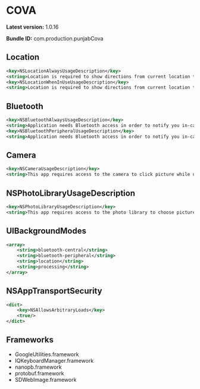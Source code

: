 # COVA

**Latest version:** 1.0.16

**Bundle ID:** com.production.punjabCova

## Location
```xml
<key>NSLocationAlwaysUsageDescription</key>
<string>Location is required to show directions from current location to selected location</string>
<key>NSLocationWhenInUseUsageDescription</key>
<string>Location is required to show directions from current location to selected location</string>
```

## Bluetooth
```xml
<key>NSBluetoothAlwaysUsageDescription</key>
<string>Application needs Bluetooth access in order to notify you in-case you come close to any Corona infected/suspected</string>
<key>NSBluetoothPeripheralUsageDescription</key>
<string>Application needs Bluetooth access in order to notify you in-case you come close to any Corona infected/suspected</string>
```

## Camera
```xml
<key>NSCameraUsageDescription</key>
<string>This app requires access to the camera to click picture while uploading documents</string>
```

## NSPhotoLibraryUsageDescription
```xml
<key>NSPhotoLibraryUsageDescription</key>
<string>This app requires access to the photo library to choose picture while uploading documents</string>
```

## UIBackgroundModes
```xml
<array>
	<string>bluetooth-central</string>
	<string>bluetooth-peripheral</string>
	<string>location</string>
	<string>processing</string>
</array>
```

## NSAppTransportSecurity
```xml
<dict>
	<key>NSAllowsArbitraryLoads</key>
	<true/>
</dict>
```

## Frameworks
- GoogleUtilities.framework
- IQKeyboardManager.framework
- nanopb.framework
- protobuf.framework
- SDWebImage.framework
